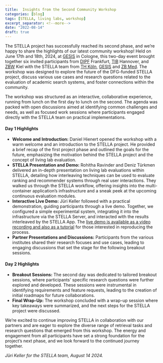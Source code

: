 ```yaml
---
title:  Insights from the Second Community Workshop
categories: [blog]
tags: [STELLA, living labs, workshop]
excerpt_separator: <!--more-->
date: "2022-08-14"
draft: true
---
```

The STELLA project has successfully reached its second phase, and we’re happy to share the highlights of our latest community workshop! Held on June 17th and 18th, 2024, at [GESIS](https://www.gesis.org/) in Cologne, this two-day event brought together six invited participants from [DIPF](https://www.dipf.de/) Frankfurt, [TIB](https://www.tib.eu/) Hannover, and [ZBW](https://www.zbw.eu/) Kiel with the STELLA team from [TH Köln](https://www.th-koeln.de/), [GESIS](https://www.gesis.org/) and [ZB Med](https://www.zbmed.de/en/). The workshop was designed to explore the future of the DFG-funded STELLA project, discuss various use cases and research questions related to the evaluation of academic search systems, and foster connections within the community.

<!--more-->

The workshop was structured as an interactive, collaborative experience, running from lunch on the first day to lunch on the second. The agenda was packed with open discussions aimed at identifying common challenges and needs, as well as focused work sessions where participants engaged directly with the STELLA team on practical implementations.

#### **Day 1 Highlights**

- **Welcome and Introduction:** Daniel Hienert opened the workshop with a warm welcome and an introduction to the STELLA project. He provided a brief recap of the first project phase and outlined the goals for the future, emphasizing the motivation behind the STELLA project and the concept of living lab evaluation.
- **STELLA Presentation and Demo:** Rohitha Ravinder and Deniz Türkmen delivered an in-depth presentation on living lab evaluations within STELLA, detailing how interleaving techniques can be used to evaluate ranking and recommender systems through real user interactions. They walked us through the STELLA workflow, offering insights into the multi-container application’s infrastructure and a sneak peek at the upcoming continuous evaluation modules.
- **Interactive Live Demo:** Jüri Keller followed with a practical demonstration, guiding participants through a live demo. Together, we configured a simple experimental system, integrating it into the infrastructure via the STELLA Server, and interacted with the results interleaved by the STELLA App. The [live demo is available as a video recording and also as a tutorial](./2024-08-14-Demo-Tutorial.html) for those interested in reproducing the process.
- **Partner Presentations and Discussions:** Participants from the various institutes shared their research focuses and use cases, leading to engaging discussions that set the stage for the following breakout sessions.

#### **Day 2 Highlights**

- **Breakout Sessions:** The second day was dedicated to tailored breakout sessions, where participants' specific research questions were further explored and developed. These sessions were instrumental in identifying requirements and feature requests, leading to the creation of initial roadmaps for future collaborations.
- **Final Wrap-Up:** The workshop concluded with a wrap-up session where key takeaways were summarized, and the next steps for the STELLA project were discussed.

We’re excited to continue improving STELLA in collaboration with our partners and are eager to explore the diverse range of retrieval tasks and research questions that emerged from this workshop. The energy and engagement from all participants have set a strong foundation for the project’s next phase, and we look forward to the continued journey together.

*Jüri Keller for the STELLA team, August 14 2024.* 
